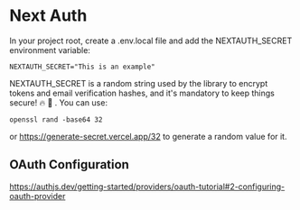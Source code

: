 # Next Auth

In your project root, create a .env.local file and add the NEXTAUTH_SECRET environment variable:

```
NEXTAUTH_SECRET="This is an example"
```

NEXTAUTH_SECRET is a random string used by the library to encrypt tokens and email verification hashes, and it's mandatory to keep things secure! 🔥 🔐 . You can use:

```
openssl rand -base64 32
```

or https://generate-secret.vercel.app/32 to generate a random value for it.

## OAuth Configuration 

https://authjs.dev/getting-started/providers/oauth-tutorial#2-configuring-oauth-provider